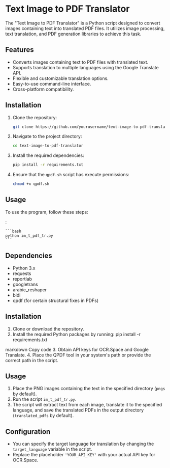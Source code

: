 # Text Image to PDF Translator

The "Text Image to PDF Translator" is a Python script designed to convert images containing text into translated PDF files. It utilizes image processing, text translation, and PDF generation libraries to achieve this task.

## Features

- Converts images containing text to PDF files with translated text.
- Supports translation to multiple languages using the Google Translate API.
- Flexible and customizable translation options.
- Easy-to-use command-line interface.
- Cross-platform compatibility.

## Installation

1. Clone the repository:

    ```bash
    git clone https://github.com/yourusername/text-image-to-pdf-translator.git
    ```

2. Navigate to the project directory:

    ```bash
    cd text-image-to-pdf-translator
    ```

3. Install the required dependencies:

    ```bash
    pip install -r requirements.txt
    ```

4. Ensure that the `qpdf.sh` script has execute permissions:

    ```bash
    chmod +x qpdf.sh
    ```

## Usage

To use the program, follow these steps:

:

    ```bash
    python im_t_pdf_tr.py
    ```
## Dependencies

- Python 3.x
- requests
- reportlab
- googletrans
- arabic_reshaper
- bidi
- qpdf (for certain structural fixes in PDFs)


## Installation

1. Clone or download the repository.
2. Install the required Python packages by running:
pip install -r requirements.txt

markdown
Copy code
3. Obtain API keys for OCR.Space and Google Translate.
4. Place the QPDF tool in your system's path or provide the correct path in the script.

## Usage

1. Place the PNG images containing the text in the specified directory (`pngs` by default).
2. Run the script `im_t_pdf_tr.py`.
3. The script will extract text from each image, translate it to the specified language, and save the translated PDFs in the output directory (`translated_pdfs` by default).

## Configuration

- You can specify the target language for translation by changing the `target_language` variable in the script.
- Replace the placeholder `'YOUR_API_KEY'` with your actual API key for OCR.Space.
